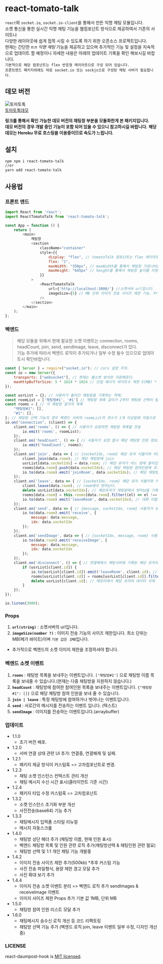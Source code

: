 # react-tomato-talk

`react`와 `socket.io`, `socket.io-client`을 통해서 만든 익명 채팅 모듈입니다.  
소켓 통신을 통한 실시간 익명 채팅 기능을 웹컴포넌트 방식으로 제공하여서 기존의 사이트나  
다양한 레이아웃에 쉽게 접목 시킬 수 있도록 하기 위한 오픈소스 프로젝트입니다.  
현재는 간단한 *n:n 익명 채팅* 기능을 제공하고 있으며 추가적인 기능 및 설정을 지속적으로 업데이트 할 예정이니 자세한 내용은 아래의 업데이트 기록을 확인 해보시길 바랍니다.  
``기본적으로 해당 컴포넌트는 flex 반응형 레이아웃으로 구성 되어 있습니다.``  
``프론트엔드 패키지외에도 따로 socket.io 또는 sockjs으로 구성된 채팅 서버가 필요합니다.``  

## 데모 버전

![토마토톡](./assets/chat.gif)  
[토마토톡데모](https://yoonjonglyu.github.io/webChat/)

**링크를 통해서 확인 가능한 데모 버전의 채팅창 부분을 모듈화한게 본 패키지입니다.**  
**데모 버전의 경우 개발 중인 기능이 포함 되어 있을 수 있으니 참고하시길 바랍니다.**
**해당 데모는 Heroku 무료 호스팅을 이용중이므로 속도가 느립니다.**

## 설치

```bash
npm npm i react-tomato-talk
//or
yarn add react-tomato-talk
```

## 사용법

### 프론트 엔드

```js
import React from 'react';
import ReactTomatoTalk from 'react-tomato-talk';

const App = function () {
    return (
        <main>
            채팅창
            <section
                className="container"
                style={{
                    display: "flex", // tomatoTalk 컴포넌트는 flex 레이아웃으로 이루어져 있습니다.
                    flex: "1",
                    maxWidth: "350px", // maxWidth를 통해서 채팅창 가로너비를 반응형으로 지정해줄 수 있습니다.
                    maxHeight: "645px" // height를 통해서 채팅창 높이를 지정해줄 수 있습니다.
                }}
            >
                <ReactTomatoTalk
                    url={'http://localhost:3000/'} //소켓서버 url입니다.
                    imageSize={5} // MB 단위 이미지 전송 사이즈 제한 기능. Props 안할 경우 기본값은 1MB다.
                />
            </section>
        </main>
    );
};
```

### 벡엔드

>  
> 해당 모듈을 위해서 현재 필요한 소켓 이벤트는 connection, rooms, headCount, join, send, sendImage, leave, disconnect가 있다.  
> 기능 추가에 따라서 벡엔드 로직이 추가되거나 일부 수정 될수 있으므로 업데이트시 확인바랍니다.  
> 

```js
const { Server } = require("socket.io"); // cors 설정 주의.
const io = new Server({
    transports: ["websocket"], // 현재는 웹소켓 방식만 지원해준다.
    maxHttpBufferSize: 5 * 1024 * 1024 // 단일 메시지 바이트수 제한 5(MB) * 1024 * 1024 = MB
});

const usrList = {}; // 사용자가 들어간 채팅방을 기록하는 객체;
const roomList = ['채팅방#1', '#1'] // 채팅방 목록 길이가 2부터 채팅방 선택이 됩니다.
const rooms = { // 각 채팅방 참가자 목록
    "채팅방#1": [],
    "#1": [],
}; // 채팅방 선택 기능의 경우 벡엔드 서버의 roomList의 갯수가 1개 이상일때 자동으로 활성화 됩니다.
io.on("connection", (client) => {
    client.on('rooms', () => { // 사용자가 요청하면 채팅방 목록을 전송
        io.emit('rooms', roomList);
    });
    client.on('headCount', () => { // 사용자가 요청 할시 해당 채팅방 인원 정보를 전송
        io.emit('headCount', rooms);
    });
    client.on('join', data => { // {socketIdx, room} 해당 유저 식별키와 어떤 방에 갈지를 받는다.
        client.join(data.room); // 해당 채팅방에 join
        usrList[data.socketIdx] = data.room; // 해당 유저가 어느 방에 들어갔는지 기록
        rooms[data.room].push(data.socketIdx); // 해당 채팅방 참여인원에 추가
        io.to(data.room).emit('joinRoom', data.socketIdx); // 해당 채팅방에 대화참여 메시지 전송
    });
    client.on('leave', data => { // {socketIdx, room} 해당 유저 식별키와 어떤 방에서 나올지를 받는다.
        client.leave(data.room); // room에서 벗어난다.
        delete usrList[data.socketIdx]; // 해당유저가 채팅방에서 벗어남을 기록
        rooms[data.room] = this.rooms[data.room].filter((el) => el !== data.socketIdx); // 해당 채팅방 참여 인원에서 제거
        io.to(data.room).emit('leaveRoom', data.socketIdx); // 대화 이탈 메시지 전송
    });
    client.on('send', data => { // {message, socketIdx, room} 사용자가 보낸 메시지를 받아서 해당 채팅방에 전송
        io.to(data.room).emit('receive', {
            message: data.message,
            idx: data.socketIdx
        });
    });
    client.on('sendImage', data => { // {socketIdx, message, room} 사용자가 전송한 이미지를 받아서 해당 채팅방에 전송 
        io.to(data.room).emit('receiveImage', {
            message: data.message,
            idx: data.socketIdx
        });
    });
    client.on('disconnect', () => { // 연결해제시 채팅서버에 기록된 해당 유저의 채팅방에 이탈 메시지 전송
        if (usrList[client.id]) {
            io.to(usrList[client.id]).emit('leaveRoom', client.id); // 대화이탈에 대한 메시지 전송
            rooms[usrList[client.id]] = rooms[usrList[client.id]].filter((el) => el !== client.id); // 해당 채팅방 참여 인원에서 제거
            delete usrList[client.id]; // 메모리에서 해당 유저의 데이터 삭제
        }
    });
});

io.listen(3000);
```

### Props

1. **`url(string)`** : 소켓서버의 url입니다.  
2. **`imageSize(number ?)`** : 이미지 전송 기능의 사이즈 제한입니다. 최소 단위는 MB(메가 바이트)이며 `기본 값은 1MB`입니다.    
* 추가적으로 벡엔드의 소켓 이미지 제한을 조정하셔야 합니다.  


### 벡엔드 소켓 이벤트

1. **`rooms`** : 채팅방 목록을 보내주는 이벤트입니다. `['채팅방#1']` 으로 채팅방 이름 목록을 보내줄 수 있습니다.(현재는 다중 채팅방을 지원하지 않습니다.)  
2. **`headCount`** : 채팅방에 참여한 참여인원 목록을 보내주는 이벤트입니다. `{"채팅방#1": []}` 으로 해당 채팅방 참여 인원을 보내 줄 수 있습니다.  
3. **`join | leave`** : 특정 채팅방에 참여하거나 벗어나는 이벤트입니다.  
4. **`send`** : 서로간의 메시지를 전송하는 이벤트 입니다. (텍스트)  
5. **`sendImage`** : 이미지를 전송하는 이벤트입니다.(arraybuffer)  
  
### 업데이트
- 1.1.0
  - 초기 버전 배포.
- 1.2.0
  - 서버 연결 상태 관련 UI 추가: 연결중, 연결해제 및 실패.
- 1.2.1
  -  패키지 제공 방식이 커스텀훅 => 고차컴포넌트로 변경.
- 1.2.3
  - 채팅 소켓 인스턴스 컨텍스트 관리 개선
  - 채팅 메시지 수신 시간 표시(클라이언트 기준 시간)
- 1.2.4
  - 패키지 타입 수정 커스텀훅 => 고차컴포넌트
- 1.3.2
  - 소켓 인스턴스 초기화 부분 개선
  - 사진전송(base64) 기능 추가
- 1.3.3
  - 채팅메시지 입력폼 스타일 리뉴얼
  - 메시지 자동스크롤
- 1.4.0
  - 채팅방 상단 해더 추가 (채팅방 이름, 현재 인원 표시)
  - 벡엔드 채팅방 목록 및 인원 관련 로직 추가(채팅방선택 & 채팅인원 관련 필요)
  - 채팅방 선택 및 1:1 개인 채팅 기능 개발중
- 1.4.2
  - 이미지 전송 사이즈 제한 추가(500kb) *추후 커스텀 가능
  - 사진 전송 파일형식, 용량 제한 경고 모달 추가
  - 사진 확대 보기 추가
- 1.4.4
  - 이미지 전송 소켓 이벤트 분리 => 벡엔드 로직 추가 sendImages & receiveImage 이벤트
  - 이미지 사이즈 제한 Props 추가 기본 값 1MB, 단위 MB
- 1.5.0
  - 채팅방 참여 인원 리스트 모달 추가
- 1.6.0
  - 채팅메시지 송수신 로직 개선 등 코드 리팩토링
  - 채팅방 선택 기능 추가 (벡엔드 로직 join, leave 이벤트 일부 수정, 디자인 개선중)

### LICENSE

react-daumpost-hook is [MIT licensed](./LICENSE).